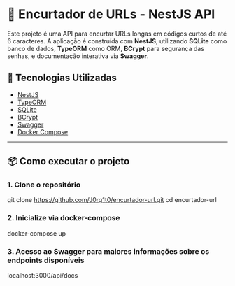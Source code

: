 # 🔗 Encurtador de URLs - NestJS API

Este projeto é uma API para encurtar URLs longas em códigos curtos de até 6 caracteres. A aplicação é construída com **NestJS**, utilizando **SQLite** como banco de dados, **TypeORM** como ORM, **BCrypt** para segurança das senhas, e documentação interativa via **Swagger**.

## 🚀 Tecnologias Utilizadas

- [NestJS](https://nestjs.com/)
- [TypeORM](https://typeorm.io/)
- [SQLite](https://www.sqlite.org/)
- [BCrypt](https://github.com/kelektiv/node.bcrypt.js)
- [Swagger](https://swagger.io/)
- [Docker Compose](https://docs.docker.com/compose/)

---

## 📦 Como executar o projeto

### 1. Clone o repositório

git clone https://github.com/J0rg1t0/encurtador-url.git
cd encurtador-url

### 2. Inicialize via docker-compose
docker-compose up

### 3. Acesso ao Swagger para maiores informações sobre os endpoints disponíveis
localhost:3000/api/docs
